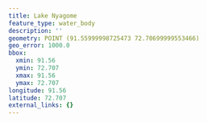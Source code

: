 ```yaml
---
title: Lake Nyagome
feature_type: water_body
description: ''
geometry: POINT (91.55999998725473 72.70699999553466)
geo_error: 1000.0
bbox:
  xmin: 91.56
  ymin: 72.707
  xmax: 91.56
  ymax: 72.707
longitude: 91.56
latitude: 72.707
external_links: {}
---
```

